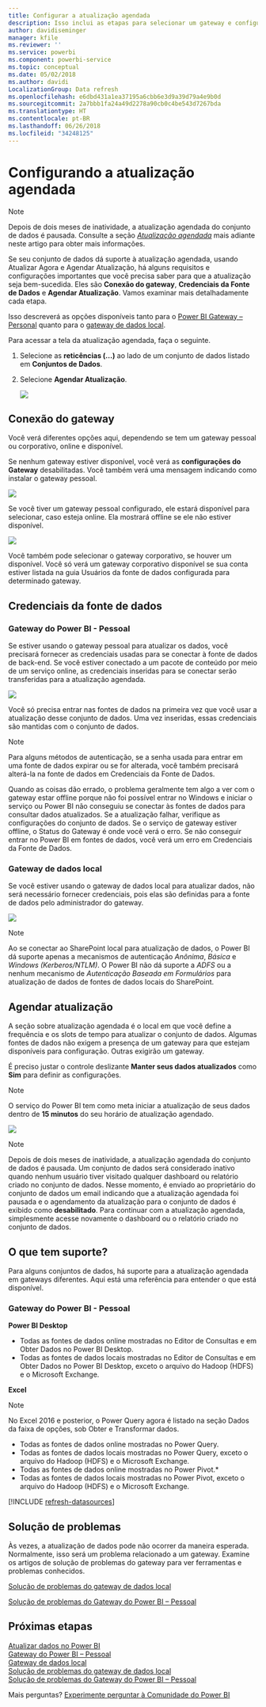 ```yaml
---
title: Configurar a atualização agendada
description: Isso inclui as etapas para selecionar um gateway e configurar a atualização agendada.
author: davidiseminger
manager: kfile
ms.reviewer: ''
ms.service: powerbi
ms.component: powerbi-service
ms.topic: conceptual
ms.date: 05/02/2018
ms.author: davidi
LocalizationGroup: Data refresh
ms.openlocfilehash: e6dbd431a1ea37195a6cbb6e3d9a39d79a4e9b0d
ms.sourcegitcommit: 2a7bbb1fa24a49d2278a90cb0c4be543d7267bda
ms.translationtype: HT
ms.contentlocale: pt-BR
ms.lasthandoff: 06/26/2018
ms.locfileid: "34248125"
---
```

# <a name="configuring-scheduled-refresh"></a>Configurando a atualização agendada

>[!NOTE]
>Depois de dois meses de inatividade, a atualização agendada do conjunto de dados é pausada. Consulte a seção [*Atualização agendada*](#schedule-refresh) mais adiante neste artigo para obter mais informações.
> 
> 

Se seu conjunto de dados dá suporte à atualização agendada, usando Atualizar Agora e Agendar Atualização, há alguns requisitos e configurações importantes que você precisa saber para que a atualização seja bem-sucedida. Eles são **Conexão do gateway**, **Credenciais da Fonte de Dados** e **Agendar Atualização**. Vamos examinar mais detalhadamente cada etapa.

Isso descreverá as opções disponíveis tanto para o [Power BI Gateway – Personal](personal-gateway.md) quanto para o [gateway de dados local](service-gateway-onprem.md).

Para acessar a tela da atualização agendada, faça o seguinte.

1. Selecione as **reticências (...)** ao lado de um conjunto de dados listado em **Conjuntos de Dados**.
2. Selecione **Agendar Atualização**.
   
    ![](media/refresh-scheduled-refresh/dataset-menu.png)

## <a name="gateway-connection"></a>Conexão do gateway
Você verá diferentes opções aqui, dependendo se tem um gateway pessoal ou corporativo, online e disponível.

Se nenhum gateway estiver disponível, você verá as **configurações do Gateway** desabilitadas. Você também verá uma mensagem indicando como instalar o gateway pessoal.

![](media/refresh-scheduled-refresh/gateway-not-configured.png)

Se você tiver um gateway pessoal configurado, ele estará disponível para selecionar, caso esteja online. Ela mostrará offline se ele não estiver disponível.

![](media/refresh-scheduled-refresh/gateway-connection.png)

Você também pode selecionar o gateway corporativo, se houver um disponível. Você só verá um gateway corporativo disponível se sua conta estiver listada na guia Usuários da fonte de dados configurada para determinado gateway.

## <a name="data-source-credentials"></a>Credenciais da fonte de dados
### <a name="power-bi-gateway---personal"></a>Gateway do Power BI - Pessoal
Se estiver usando o gateway pessoal para atualizar os dados, você precisará fornecer as credenciais usadas para se conectar à fonte de dados de back-end. Se você estiver conectado a um pacote de conteúdo por meio de um serviço online, as credenciais inseridas para se conectar serão transferidas para a atualização agendada.

![](media/refresh-scheduled-refresh/data-source-credentials-pgw.png)

Você só precisa entrar nas fontes de dados na primeira vez que você usar a atualização desse conjunto de dados. Uma vez inseridas, essas credenciais são mantidas com o conjunto de dados.

> [!NOTE]
> Para alguns métodos de autenticação, se a senha usada para entrar em uma fonte de dados expirar ou se for alterada, você também precisará alterá-la na fonte de dados em Credenciais da Fonte de Dados.
> 
> 

Quando as coisas dão errado, o problema geralmente tem algo a ver com o gateway estar offline porque não foi possível entrar no Windows e iniciar o serviço ou Power BI não conseguiu se conectar às fontes de dados para consultar dados atualizados. Se a atualização falhar, verifique as configurações do conjunto de dados. Se o serviço de gateway estiver offline, o Status do Gateway é onde você verá o erro. Se não conseguir entrar no Power BI em fontes de dados, você verá um erro em Credenciais da Fonte de Dados.

### <a name="on-premises-data-gateway"></a>Gateway de dados local
Se você estiver usando o gateway de dados local para atualizar dados, não será necessário fornecer credenciais, pois elas são definidas para a fonte de dados pelo administrador do gateway.

![](media/refresh-scheduled-refresh/data-source-credentials-egw.png)

> [!NOTE]
> Ao se conectar ao SharePoint local para atualização de dados, o Power BI dá suporte apenas a mecanismos de autenticação *Anônima*, *Básica* e *Windows (Kerberos/NTLM)*. O Power BI não dá suporte a *ADFS* ou a nenhum mecanismo de *Autenticação Baseada em Formulários* para atualização de dados de fontes de dados locais do SharePoint.
> 
> 

## <a name="schedule-refresh"></a>Agendar atualização
A seção sobre atualização agendada é o local em que você define a frequência e os slots de tempo para atualizar o conjunto de dados. Algumas fontes de dados não exigem a presença de um gateway para que estejam disponíveis para configuração. Outras exigirão um gateway.

É preciso justar o controle deslizante **Manter seus dados atualizados** como **Sim** para definir as configurações.

> [!NOTE]
> O serviço do Power BI tem como meta iniciar a atualização de seus dados dentro de **15 minutos** do seu horário de atualização agendado.
> 
> 

![](media/refresh-scheduled-refresh/scheduled-refresh.png)

> [!NOTE]
> Depois de dois meses de inatividade, a atualização agendada do conjunto de dados é pausada. Um conjunto de dados será considerado inativo quando nenhum usuário tiver visitado qualquer dashboard ou relatório criado no conjunto de dados. Nesse momento, é enviado ao proprietário do conjunto de dados um email indicando que a atualização agendada foi pausada e o agendamento da atualização para o conjunto de dados é exibido como **desabilitado**. Para continuar com a atualização agendada, simplesmente acesse novamente o dashboard ou o relatório criado no conjunto de dados.
> 
> 

## <a name="whats-supported"></a>O que tem suporte?
Para alguns conjuntos de dados, há suporte para a atualização agendada em gateways diferentes. Aqui está uma referência para entender o que está disponível.

### <a name="power-bi-gateway---personal"></a>Gateway do Power BI - Pessoal
**Power BI Desktop**

* Todas as fontes de dados online mostradas no Editor de Consultas e em Obter Dados no Power BI Desktop.
* Todas as fontes de dados locais mostradas no Editor de Consultas e em Obter Dados no Power BI Desktop, exceto o arquivo do Hadoop (HDFS) e o Microsoft Exchange.

**Excel**

> [!NOTE]
> No Excel 2016 e posterior, o Power Query agora é listado na seção Dados da faixa de opções, sob Obter e Transformar dados.
> 
> 

* Todas as fontes de dados online mostradas no Power Query.
* Todas as fontes de dados locais mostradas no Power Query, exceto o arquivo do Hadoop (HDFS) e o Microsoft Exchange.
* Todas as fontes de dados online mostradas no Power Pivot.\*
* Todas as fontes de dados locais mostradas no Power Pivot, exceto o arquivo do Hadoop (HDFS) e o Microsoft Exchange.

<!-- Refresh Data sources-->
[!INCLUDE [refresh-datasources](./includes/refresh-datasources.md)]

## <a name="troubleshooting"></a>Solução de problemas
Às vezes, a atualização de dados pode não ocorrer da maneira esperada. Normalmente, isso será um problema relacionado a um gateway. Examine os artigos de solução de problemas do gateway para ver ferramentas e problemas conhecidos.

[Solução de problemas do gateway de dados local](service-gateway-onprem-tshoot.md)

[Solução de problemas do Gateway do Power BI – Pessoal](service-admin-troubleshooting-power-bi-personal-gateway.md)

## <a name="next-steps"></a>Próximas etapas
[Atualizar dados no Power BI](refresh-data.md)  
[Gateway do Power BI – Pessoal](personal-gateway.md)  
[Gateway de dados local](service-gateway-onprem.md)  
[Solução de problemas do gateway de dados local](service-gateway-onprem-tshoot.md)  
[Solução de problemas do Gateway do Power BI – Pessoal](service-admin-troubleshooting-power-bi-personal-gateway.md)  

Mais perguntas? [Experimente perguntar à Comunidade do Power BI](http://community.powerbi.com/)

